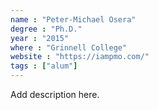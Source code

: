 ```yaml
---
name : "Peter-Michael Osera"
degree : "Ph.D."
year : "2015"
where : "Grinnell College"
website : "https://iampmo.com/"
tags : ["alum"]
---
```

Add description here.
